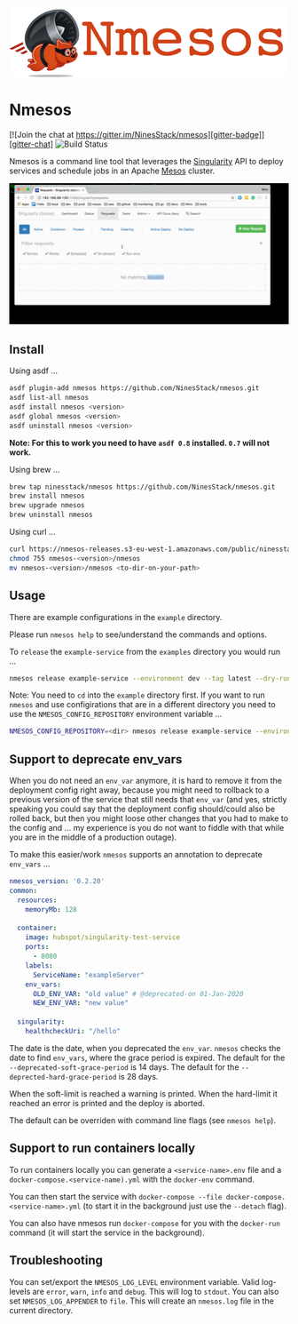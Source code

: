 ![Logo][]

# Nmesos

[![Join the chat at https://gitter.im/NinesStack/nmesos][gitter-badge]][gitter-chat]
![Build Status][build-badge]

Nmesos is a command line tool that leverages the [Singularity][] API to deploy services and schedule jobs in an Apache [Mesos][] cluster.

![Example][]

## Install

Using asdf ...

``` bash
asdf plugin-add nmesos https://github.com/NinesStack/nmesos.git
asdf list-all nmesos
asdf install nmesos <version>
asdf global nmesos <version>
asdf uninstall nmesos <version>
```

**Note: For this to work you need to have `asdf 0.8` installed. `0.7` will not work.**

Using brew ...

``` bash
brew tap ninesstack/nmesos https://github.com/NinesStack/nmesos.git
brew install nmesos
brew upgrade nmesos
brew uninstall nmesos
```

Using curl ...

``` bash
curl https://nmesos-releases.s3-eu-west-1.amazonaws.com/public/ninesstack/nmesos/<version>/nmesos-<version>.tgz | tar -xz
chmod 755 nmesos-<version>/nmesos
mv nmesos-<version>/nmesos <to-dir-on-your-path>
```

## Usage

There are example configurations in the `example` directory.

Please run `nmesos help` to see/understand the commands and options.

To `release` the `example-service` from the `examples` directory you would run ...

``` bash
nmesos release example-service --environment dev --tag latest --dry-run false
```

Note: You need to `cd` into the `example` directory first. If you want to run `nmesos` and use configirations that are in a different directory you need to use the `NMESOS_CONFIG_REPOSITORY` environment variable ...

``` bash
NMESOS_CONFIG_REPOSITORY=<dir> nmesos release example-service --environment dev --tag latest --dry-run false
```

## Support to deprecate env_vars

When you do not need an `env_var` anymore, it is hard to remove it from the deployment config right away, because you might need to rollback to a previous version of the service that still needs that `env_var` (and yes, strictly speaking you could say that the deployment config should/could also be rolled back, but then you might loose other changes that you had to make to the config and ... my experience is you do not want to fiddle with that while you are in the middle of a production outage).

To make this easier/work `nmesos` supports an annotation to deprecate `env_vars` ...

``` yaml
nmesos_version: '0.2.20'
common:
  resources:
    memoryMb: 128

  container:
    image: hubspot/singularity-test-service
    ports:
      - 8080
    labels:
      ServiceName: "exampleServer"
    env_vars:
      OLD_ENV_VAR: "old value" # @deprecated-on 01-Jan-2020
      NEW_ENV_VAR: "new value"

  singularity:
    healthcheckUri: "/hello"
```

The date is the date, when you deprecated the `env_var`. `nmesos` checks the date to find `env_vars`, where the grace period is expired. The default for the `--deprecated-soft-grace-period` is 14 days. The default for the `--deprected-hard-grace-period` is 28 days.

When the soft-limit is reached a warning is printed. When the hard-limit it reached an error is printed and the deploy is aborted.

The default can be overriden with command line flags (see `nmesos help`).

## Support to run containers locally

To run containers locally you can generate a `<service-name>.env` file and a `docker-compose.<service-name).yml` with the `docker-env` command.

You can then start the service with `docker-compose --file docker-compose.<service-name>.yml` (to start it in the background just use the `--detach` flag).

You can also have nmesos run `docker-compose` for you with the `docker-run` command (it will start the service in the background).

## Troubleshooting

You can set/export the `NMESOS_LOG_LEVEL` environment variable. Valid log-levels are `error`, `warn`, `info` and `debug`. This will log to `stdout`. You can also set `NMESOS_LOG_APPENDER` to `file`. This will create an `nmesos.log` file in the current directory.

[Example]: ./assets/example.gif
[Logo]: ./assets/logo.png
[Mesos]: http://mesos.apache.org/
[Singularity]: https://github.com/HubSpot/Singularity
[build-badge]: https://github.com/ninesstack/nmesos/actions/workflows/ci.yml/badge.svg
[gitter-badge]: https://badges.gitter.im/NinesStack/nmesos.svg
[gitter-chat]: https://gitter.im/NinesStack/nmesos

